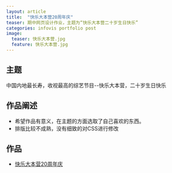 ```yaml
---
layout: article
title:  "快乐大本营20周年庆"
teaser: 期中网页设计作业，主题为“快乐大本营二十岁生日快乐”
categories: infovis portfolio post
image:
  teaser: 快乐大本营.jpg
  feature: 快乐大本营.jpg
---
```



## 主题
中国内地最长寿，收视最高的综艺节目--快乐大本营，二十岁生日快乐

## 作品阐述

- 希望作品有意义，在主题的方面选取了自己喜欢的东西。
- 排版比较不成熟，没有细致的对CSS进行修改

## 作品

- <a href="https://Yin926.github.io/portfolio/webwork/index.html" target="_blank">快乐大本营20周年庆</a>
